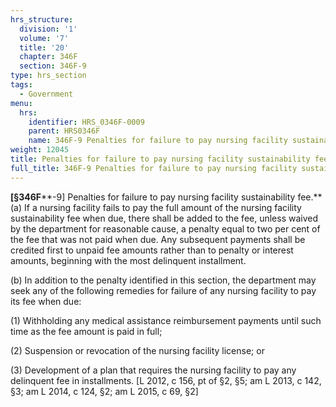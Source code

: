 ```yaml
---
hrs_structure:
  division: '1'
  volume: '7'
  title: '20'
  chapter: 346F
  section: 346F-9
type: hrs_section
tags:
  - Government
menu:
  hrs:
    identifier: HRS_0346F-0009
    parent: HRS0346F
    name: 346F-9 Penalties for failure to pay nursing facility sustainability fee
weight: 12045
title: Penalties for failure to pay nursing facility sustainability fee
full_title: 346F-9 Penalties for failure to pay nursing facility sustainability fee
---
```

**[§346F****-9] Penalties for failure to pay nursing facility sustainability fee.** (a) If a nursing facility fails to pay the full amount of the nursing facility sustainability fee when due, there shall be added to the fee, unless waived by the department for reasonable cause, a penalty equal to two per cent of the fee that was not paid when due. Any subsequent payments shall be credited first to unpaid fee amounts rather than to penalty or interest amounts, beginning with the most delinquent installment.

(b) In addition to the penalty identified in this section, the department may seek any of the following remedies for failure of any nursing facility to pay its fee when due:

(1) Withholding any medical assistance reimbursement payments until such time as the fee amount is paid in full;

(2) Suspension or revocation of the nursing facility license; or

(3) Development of a plan that requires the nursing facility to pay any delinquent fee in installments. [L 2012, c 156, pt of §2, §5; am L 2013, c 142, §3; am L 2014, c 124, §2; am L 2015, c 69, §2]